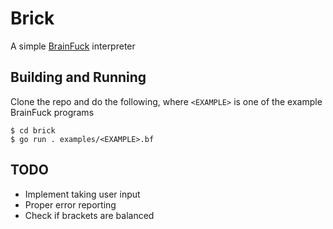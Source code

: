 # Brick

A simple [BrainFuck](https://en.wikipedia.org/wiki/Brainfuck) interpreter

## Building and Running

Clone the repo and do the following, where `<EXAMPLE>` is one of the example BrainFuck programs

```console
$ cd brick
$ go run . examples/<EXAMPLE>.bf
```
## TODO
 - Implement taking user input 
 - Proper error reporting
 - Check if brackets are balanced
